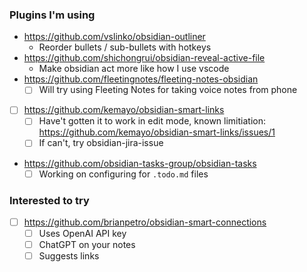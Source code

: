 ### Plugins I'm using
- https://github.com/vslinko/obsidian-outliner
	- Reorder bullets / sub-bullets with hotkeys
- https://github.com/shichongrui/obsidian-reveal-active-file
	- Make obsidian act more like how I use vscode
- https://github.com/fleetingnotes/fleeting-notes-obsidian
	- [ ] Will try using Fleeting Notes for taking voice notes from phone
- [ ] https://github.com/kemayo/obsidian-smart-links
	- [ ] Have't gotten it to work in edit mode, known limitiation: https://github.com/kemayo/obsidian-smart-links/issues/1
	- [ ] If can't, try obsidian-jira-issue
- https://github.com/obsidian-tasks-group/obsidian-tasks
  - [ ] Working on configuring for `.todo.md` files

### Interested to try
- [ ] https://github.com/brianpetro/obsidian-smart-connections
	- [ ] Uses OpenAI API key
	- [ ] ChatGPT on your notes
	- [ ] Suggests links

